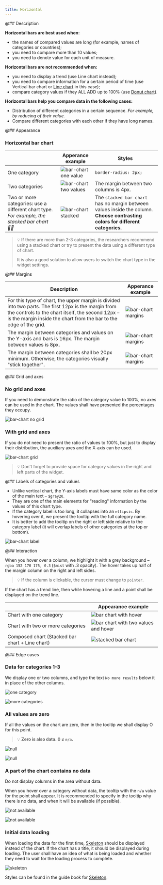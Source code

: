 ```yaml
---
title: Horizontal
---
```


@## Description

**Horizontal bars are best used when:**

- the names of compared values are long (for example, names of categories or countries);
- you need to compare more than 10 values;
- you need to denote value for each unit of measure.

**Horizontal bars are not recommended when:**

- you need to display a trend (use Line chart instead);
- you need to compare information for a certain period of time (use Vertical bar chart or [Line chart](/data-display/line-chart/) in this case);
- compare category values if they ALL ADD up to 100% (use [Donut chart](/data-display/donut-chart/)).

**Horizontal bars help you compare data in the following cases:**

- Distribution of different categories in a certain sequence. _For example, by reducing of their value._
- Compare different categories with each other if they have long names.

@## Appearance

### Horizontal bar chart

|                                                                                             | Apperance example                                                       | Styles                                                                                                                          |
| ------------------------------------------------------------------------------------------- | ----------------------------------------------------------------------- | ------------------------------------------------------------------------------------------------------------------------------- |
| One category                                                                                | ![bar-chart one value](/data-display/bar-chart/static/hor-one-cat.png)  | `border-radius: 2px;`                                                                                                           |
| Two categories                                                                              | ![bar-chart two values](/data-display/bar-chart/static/hor-two-cat.png) | The margin between two columns is 4px.                                                                                          |
| Two or more categories: use a different chart type. _For example, the stacked bar chart ☝🏻_ | ![bar-chart stacked](/data-display/bar-chart/static/hor-stacked.png)    | The `stacked bar chart` has no margin between values inside the column. **Choose contrasting colors for different categories.** |

> 💡 If there are more than 2-3 categories, the researchers recommend using a stacked chart or try to present the data using a different type of chart.
>
> It is also a good solution to allow users to switch the chart type in the widget settings.

@## Margins

| Description                                                                                                                                                                                                                    | Apperance example                                                      |
| ------------------------------------------------------------------------------------------------------------------------------------------------------------------------------------------------------------------------------ | ---------------------------------------------------------------------- |
| For this type of chart, the upper margin is divided into two parts. The first 12px is the margin from the controls to the chart itself, the second 12px – is the margin inside the chart from the bar to the edge of the grid. | ![bar-chart margins](/data-display/bar-chart/static/hor-margins-1.png) |
| The margin between categories and values on the Y-axis and bars is 16px. The margin between values is 8px.                                                                                                                     | ![bar-chart margins](/data-display/bar-chart/static/hor-margins-2.png) |
| The margin between categories shall be 20px minimum. Otherwise, the categories visually "stick together".                                                                                                                      | ![bar-chart margins](/data-display/bar-chart/static/hor-margins-3.png) |

@## Grid and axes

### No grid and axes

If you need to demonstrate the ratio of the category value to 100%, no axes can be used in the chart. The values shall have presented the percentages they occupy.

![bar-chart no grid](/data-display/bar-chart/static/hor-grid-1.png)

### With grid and axes

If you do not need to present the ratio of values to 100%, but just to display their distribution, the auxiliary axes and the X-axis can be used.

![bar-chart grid](/data-display/bar-chart/static/hor-grid-2.png)

> 💡 Don't forget to provide space for category values in the right and left parts of the widget.

@## Labels of categories and values

- Unlike vertical chart, the Y-axis labels must have same color as the color of the main text – `$gray20`.
- They are one of the main elements for "reading" information by the values of this chart type.
- If the category label is too long, it collapses into an `ellipsis`. By hovering over it, we present the tooltip with the full category name.
- It is better to add the tooltip on the right or left side relative to the category label (it will overlap labels of other categories at the top or bottom).

![bar-chart label](/data-display/bar-chart/static/hor-label.png)

@## Interaction

When you hover over a column, we highlight it with a grey background – `rgba 152 170 175, 0.3` (`$mist` with .3 opacity). The hover takes up half of the margin column on the right and left sides.

> 💡 If the column is clickable, the cursor must change to `pointer`.

If the chart has a trend line, then while hovering a line and a point shall be displayed on the trend line.

|                                                 | Appearance example                                                                     |
| ----------------------------------------------- | -------------------------------------------------------------------------------------- |
| Chart with one category                         | ![bar chart with hover](/data-display/bar-chart/static/hor-legend.png)                 |
| Chart with two or more categories               | ![bar chart with two values and hover](/data-display/bar-chart/static/hor-hover-2.png) |
| Composed chart (Stacked bar chart + Line chart) | ![stacked bar chart](/data-display/bar-chart/static/hor-hover-3.png)                   |

@## Edge cases

### Data for categories 1-3

We display one or two columns, and type the text `No more results` below it in place of the other columns.

![one category](/data-display/bar-chart/static/hor-no-more.png)

![more categories](/data-display/bar-chart/static/hor-no-more-2.png)

### All values are zero

If all the values on the chart are zero, then in the tooltip we shall display O for this point.

> 💡 **Zero is also data. 0 ≠ `n/a`.**

![null](/data-display/bar-chart/static/hor-null.png)

![null](/data-display/bar-chart/static/hor-null-2.png)

### A part of the chart contains no data

Do not display columns in the area without data.

When you hover over a category without data, the tooltip with the `n/a` value for the point shall appear. It is recommended to specify in the tooltip why there is no data, and when it will be available (if possible).

![not available](/data-display/bar-chart/static/hor-na.png)

![not available](/data-display/bar-chart/static/hor-na-2.png)

### Initial data loading

When loading the data for the first time, [Skeleton](/components/skeleton/) should be displayed instead of the chart. If the chart has a title, it should be displayed during loading. The user shall have an idea of what is being loaded and whether they need to wait for the loading process to complete.

![skeleton](/data-display/bar-chart/static/hor-skeleton.png)

Styles can be found in the guide book for [Skeleton](/components/skeleton/).
